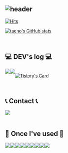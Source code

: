 <div align="left">
  
![header](https://capsule-render.vercel.app/api?type=waving&color=timeGradient&text=Welcome%20to%20TAEHO's%20GitHub%20👋&animation=twinkling&fontSize=35&fontAlignY=40&fontAlign=50&height=250)
---

[![Hits](https://hits.seeyoufarm.com/api/count/incr/badge.svg?url=https%3A%2F%2Fgithub.com%2Fandy3400&countbg=%23F29494&title_bg=%232F2E2E&icon=github.svg&icon_color=%23FFFFFF&title=GITHUB&edge_flat=false)](https://github.com/andy3400)

[![taeho's GitHub stats](https://github-readme-stats.vercel.app/api?username=andy3400&include_all_commits=true&theme=nord&hide_border=true&count_private=true)](https://github.com/andy3400/github-readme-stats)
 
<br>

## 💻 DEV's log 💻
<div style="display:flex; flex-direction:row;">
    <a href="https://velog.io/@andy3400">
        <img src="https://img.shields.io/badge/Velog-20C997?style=for-the-badge&logo=Velog&logoColor=white"> 
    </a>
    <a href="https://www.notion.so/63f4a72b23fb42058cb236d4c5d1dc62">
        <img src="https://img.shields.io/badge/Notion-9999FF?style=for-the-badge&logo=Notion&logoColor=white"> 
    </a>
  
[![Tistory's Card](https://github-readme-tistory-card.vercel.app/api?name=grayhat3400&theme=default)](https://grayhat3400.tistory.com/10)
</div><br>

 
## 📞 Contact 📞
<div style="display:flex; flex-direction:row;">
    <a href="mailto:grayhat3400@gmail.com">
        <img src="https://img.shields.io/badge/Gmail-EA4335?style=for-the-badge&logo=Gmail&logoColor=white"> 
    </a>
</div><br>
    
## 🔨 Once I've used 🔨
<div style="display:flex; flex-direction:row;">
    <img src="https://img.shields.io/badge/Java-007396?style=for-the-badge&logo=Java&logoColor=white"> 
    <img src="https://img.shields.io/badge/Spring Boot-6DB33F?style=for-the-badge&logo=spring boot&logoColor=white"> 
    <img src="https://img.shields.io/badge/mysql-4479A1?style=for-the-badge&logo=mysql&logoColor=white"> 
    <br>
    <img src="https://img.shields.io/badge/html5-E34F26?style=flat-square&logo=html5&logoColor=white"> 
    <img src="https://img.shields.io/badge/css-1572B6?style=flat-square&logo=css3&logoColor=white"> 
    <img src="https://img.shields.io/badge/javascript-F7DF1E?style=flat-square&logo=javascript&logoColor=black"> 
    <br>
    <img src="https://img.shields.io/badge/Kotlin-7F52FF?style=flat-square&logo=kotlin&logoColor=white">
    <img src="https://img.shields.io/badge/Andoid Studio-3DDC84?style=flat-square&logo=android studio&logoColor=white">
    <img src="https://img.shields.io/badge/python-3776AB?style=flat-square&logo=python&logoColor=white"> 
    <br>
</div><br>
</div>
